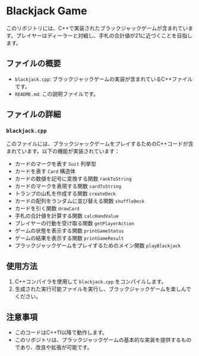 # Blackjack Game

このリポジトリには、C++で実装されたブラックジャックゲームが含まれています。プレイヤーはディーラーと対戦し、手札の合計値が21に近づくことを目指します。

## ファイルの概要

- `blackjack.cpp`: ブラックジャックゲームの実装が含まれているC++ファイルです。
- `README.md`: この説明ファイルです。

## ファイルの詳細

### `blackjack.cpp`
このファイルには、ブラックジャックゲームをプレイするためのC++コードが含まれています。以下の機能が実装されています：

- カードのマークを表す `Suit` 列挙型
- カードを表す `Card` 構造体
- カードの数値を記号に変換する関数 `rankToString`
- カードのマークを表現する関数 `cardToString`
- トランプの山札を作成する関数 `createDeck`
- カードの配列をランダムに並び替える関数 `shuffleDeck`
- カードを引く関数 `drawCard`
- 手札の合計値を計算する関数 `calcHandValue`
- プレイヤーの行動を受け取る関数 `getPlayerAction`
- ゲームの状態を表示する関数 `printGameStatus`
- ゲームの結果を表示する関数 `printGameResult`
- ブラックジャックゲームをプレイするためのメイン関数 `playBlackjack`

## 使用方法

1. C++コンパイラを使用して `blackjack.cpp` をコンパイルします。
2. 生成された実行可能ファイルを実行し、ブラックジャックゲームを楽しんでください。

## 注意事項

- このコードはC++11以降で動作します。
- このリポジトリは、ブラックジャックゲームの基本的な実装を提供するものであり、改良や拡張が可能です。
